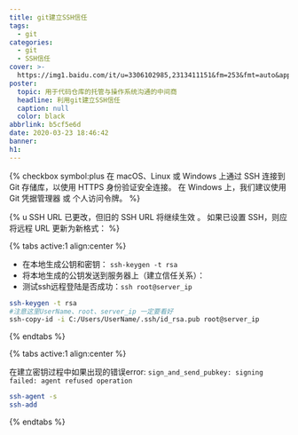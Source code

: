 ```yaml
---
title: git建立SSH信任
tags:
  - git
categories:
  - git
  - SSH信任
cover: >-
  https://img1.baidu.com/it/u=3306102985,2313411151&fm=253&fmt=auto&app=138&f=PNG?w=2291&h=500
poster:
  topic: 用于代码仓库的托管与操作系统沟通的中间商
  headline: 利用git建立SSH信任
  caption: null
  color: black
abbrlink: b5cf5e6d
date: 2020-03-23 18:46:42
banner:
h1:
---
```

{% checkbox symbol:plus 在 macOS、Linux 或 Windows 上通过 SSH 连接到 Git 存储库，以使用 HTTPS 身份验证安全连接。 在 Windows 上，我们建议使用 Git 凭据管理器 或 个人访问令牌。 %}

{% u SSH URL 已更改，但旧的 SSH URL 将继续生效 。 如果已设置 SSH，则应将远程 URL 更新为新格式： %}


{% tabs active:1 align:center %}
<!-- tab 方法 -->
* 在本地生成公钥和密钥： <code>ssh-keygen -t rsa</code>
* 将本地生成的公钥发送到服务器上（建立信任关系）：<br>
* 测试ssh远程登陆是否成功：<code>ssh root@server_ip</code>
<!-- tab 代码 -->
```bash
ssh-keygen -t rsa
#注意这里UserName、root、server_ip 一定要看好
ssh-copy-id -i C:/Users/UserName/.ssh/id_rsa.pub root@server_ip
```
{% endtabs %}

{% tabs active:1 align:center %}
<!-- tab 建立密钥后error报错 -->
在建立密钥过程中如果出现的错误error: `sign_and_send_pubkey: signing failed: agent refused operation`
<!-- tab 解决方案 -->
```bash
ssh-agent -s
ssh-add
```
{% endtabs %}